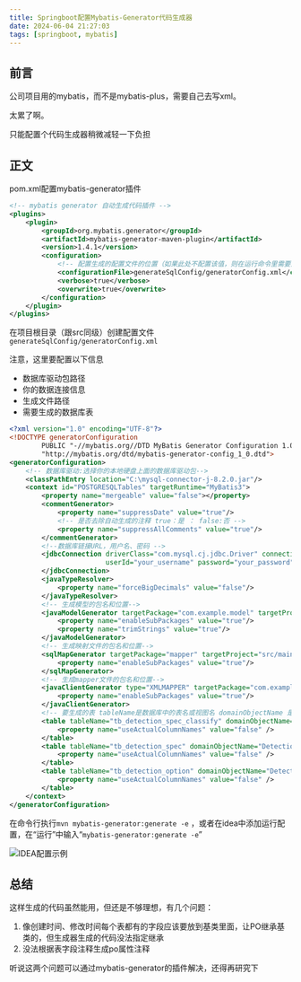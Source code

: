 ```yaml
---
title: Springboot配置Mybatis-Generator代码生成器
date: 2024-06-04 21:27:03
tags: [springboot, mybatis]
---
```


## 前言

公司项目用的mybatis，而不是mybatis-plus，需要自己去写xml。

太累了啊。

只能配置个代码生成器稍微减轻一下负担

## 正文

pom.xml配置mybatis-generator插件

```xml
<!-- mybatis generator 自动生成代码插件 -->
<plugins>
    <plugin>
        <groupId>org.mybatis.generator</groupId>
        <artifactId>mybatis-generator-maven-plugin</artifactId>
        <version>1.4.1</version>
        <configuration>
            <!-- 配置生成的配置文件的位置（如果此处不配置该值，则在运行命令里需要添加执行文件路径） -->
            <configurationFile>generateSqlConfig/generatorConfig.xml</configurationFile>
            <verbose>true</verbose>
            <overwrite>true</overwrite>
        </configuration>
    </plugin>
</plugins>
```

在项目根目录（跟src同级）创建配置文件`generateSqlConfig/generatorConfig.xml` 

注意，这里要配置以下信息

- 数据库驱动包路径
- 你的数据连接信息
- 生成文件路径
- 需要生成的数据库表

```xml
<?xml version="1.0" encoding="UTF-8"?>
<!DOCTYPE generatorConfiguration
        PUBLIC "-//mybatis.org//DTD MyBatis Generator Configuration 1.0//EN"
        "http://mybatis.org/dtd/mybatis-generator-config_1_0.dtd">
<generatorConfiguration>
    <!-- 数据库驱动:选择你的本地硬盘上面的数据库驱动包-->
    <classPathEntry location="C:\mysql-connector-j-8.2.0.jar"/>
    <context id="POSTGRESQLTables" targetRuntime="MyBatis3">
        <property name="mergeable" value="false"></property>
        <commentGenerator>
            <property name="suppressDate" value="true"/>
            <!-- 是否去除自动生成的注释 true：是 ： false:否 -->
            <property name="suppressAllComments" value="true"/>
        </commentGenerator>
        <!--数据库链接URL，用户名、密码 -->
        <jdbcConnection driverClass="com.mysql.cj.jdbc.Driver" connectionURL="jdbc:mysql://127.0.0.1:3306/database?serverTimezone=GMT%2B8"
                        userId="your_username" password="your_password">
        </jdbcConnection>
        <javaTypeResolver>
            <property name="forceBigDecimals" value="false"/>
        </javaTypeResolver>
        <!-- 生成模型的包名和位置-->
        <javaModelGenerator targetPackage="com.example.model" targetProject="src/main/java">
            <property name="enableSubPackages" value="true"/>
            <property name="trimStrings" value="true"/>
        </javaModelGenerator>
        <!-- 生成映射文件的包名和位置-->
        <sqlMapGenerator targetPackage="mapper" targetProject="src/main/resources">
            <property name="enableSubPackages" value="true"/>
        </sqlMapGenerator>
        <!-- 生成mapper文件的包名和位置-->
        <javaClientGenerator type="XMLMAPPER" targetPackage="com.example.mapper" targetProject="src/main/java">
            <property name="enableSubPackages" value="true"/>
        </javaClientGenerator>
        <!-- 要生成的表 tableName是数据库中的表名或视图名 domainObjectName 是实体类名-->
        <table tableName="tb_detection_spec_classify" domainObjectName="DetectionSpecClassifyPO">
            <property name="useActualColumnNames" value="false" />
        </table>
        <table tableName="tb_detection_spec" domainObjectName="DetectionSpec">
            <property name="useActualColumnNames" value="false" />
        </table>
        <table tableName="tb_detection_option" domainObjectName="DetectionOptionPO">
            <property name="useActualColumnNames" value="false" />
        </table>
    </context>
</generatorConfiguration>
```

在命令行执行`mvn mybatis-generator:generate -e` ，或者在idea中添加运行配置，在“运行”中输入“`mybatis-generator:generate -e`”

![IDEA配置示例](/images/20240604-001.png)

## 总结

这样生成的代码虽然能用，但还是不够理想，有几个问题：

1. 像创建时间、修改时间每个表都有的字段应该要放到基类里面，让PO继承基类的，但生成器生成的代码没法指定继承
2. 没法根据表字段注释生成po属性注释

听说这两个问题可以通过mybatis-generator的插件解决，还得再研究下
